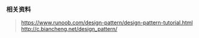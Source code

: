 
### 相关资料
> https://www.runoob.com/design-pattern/design-pattern-tutorial.html
> http://c.biancheng.net/design_pattern/